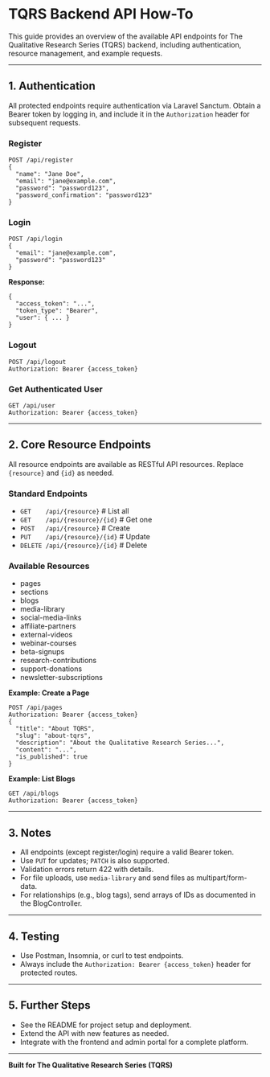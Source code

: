 # TQRS Backend API How-To

This guide provides an overview of the available API endpoints for The Qualitative Research Series (TQRS) backend, including authentication, resource management, and example requests.

---

## 1. Authentication

All protected endpoints require authentication via Laravel Sanctum. Obtain a Bearer token by logging in, and include it in the `Authorization` header for subsequent requests.

### Register
```
POST /api/register
{
  "name": "Jane Doe",
  "email": "jane@example.com",
  "password": "password123",
  "password_confirmation": "password123"
}
```

### Login
```
POST /api/login
{
  "email": "jane@example.com",
  "password": "password123"
}
```
**Response:**
```
{
  "access_token": "...",
  "token_type": "Bearer",
  "user": { ... }
}
```

### Logout
```
POST /api/logout
Authorization: Bearer {access_token}
```

### Get Authenticated User
```
GET /api/user
Authorization: Bearer {access_token}
```

---

## 2. Core Resource Endpoints

All resource endpoints are available as RESTful API resources. Replace `{resource}` and `{id}` as needed.

### Standard Endpoints
- `GET    /api/{resource}`         # List all
- `GET    /api/{resource}/{id}`   # Get one
- `POST   /api/{resource}`        # Create
- `PUT    /api/{resource}/{id}`   # Update
- `DELETE /api/{resource}/{id}`   # Delete

### Available Resources
- pages
- sections
- blogs
- media-library
- social-media-links
- affiliate-partners
- external-videos
- webinar-courses
- beta-signups
- research-contributions
- support-donations
- newsletter-subscriptions

**Example: Create a Page**
```
POST /api/pages
Authorization: Bearer {access_token}
{
  "title": "About TQRS",
  "slug": "about-tqrs",
  "description": "About the Qualitative Research Series...",
  "content": "...",
  "is_published": true
}
```

**Example: List Blogs**
```
GET /api/blogs
Authorization: Bearer {access_token}
```

---

## 3. Notes
- All endpoints (except register/login) require a valid Bearer token.
- Use `PUT` for updates; `PATCH` is also supported.
- Validation errors return 422 with details.
- For file uploads, use `media-library` and send files as multipart/form-data.
- For relationships (e.g., blog tags), send arrays of IDs as documented in the BlogController.

---

## 4. Testing
- Use Postman, Insomnia, or curl to test endpoints.
- Always include the `Authorization: Bearer {access_token}` header for protected routes.

---

## 5. Further Steps
- See the README for project setup and deployment.
- Extend the API with new features as needed.
- Integrate with the frontend and admin portal for a complete platform.

---

**Built for The Qualitative Research Series (TQRS)** 